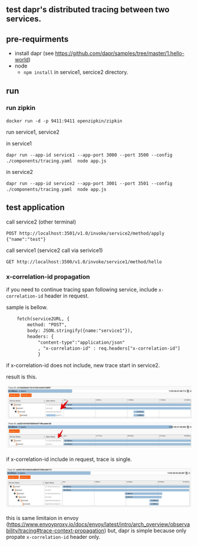 test dapr's distributed tracing between two services.
----------------------------------

## pre-requirments

+ install dapr (see https://github.com/dapr/samples/tree/master/1.hello-world)
+ node
    + `npm install` in service1, sercice2 directory.

## run 

### run zipkin

`docker run -d -p 9411:9411 openzipkin/zipkin`

run service1, service2

in service1

```
dapr run --app-id service1 --app-port 3000 --port 3500 --config ./components/tracing.yaml  node app.js
```

in service2

```
dapr run --app-id service2 --app-port 3001 --port 3501 --config ./components/tracing.yaml  node app.js
```

## test application

call service2 (other terminal)

```
POST http://localhost:3501/v1.0/invoke/service2/method/apply
{"name":"test"}
```

call service1 (service2 call via serivice1)

```
GET http://localhost:3500/v1.0/invoke/service1/method/hello
```

### x-correlation-id propagation

if you need to continue tracing span following service,
include `x-correlation-id` header in request.

sample is bellow.

```
    fetch(service2URL, {
        method: "POST",
        body: JSON.stringify({name:"service1"}),
        headers: {
            "content-type":"application/json"
            , "x-correlation-id" : req.headers["x-correlation-id"]
            }
```

if x-correlation-id does not include, new trace start in service2.

result is this.

![splited trace](./trace1.jpg)


if x-correlation-id include in request, trace is single.

![single trace](./trace2.jpg)

this is same limitaion in envoy (https://www.envoyproxy.io/docs/envoy/latest/intro/arch_overview/observability/tracing#trace-context-propagation)
but, dapr is simple because only propate `x-correlation-id` header only.
